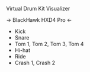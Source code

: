Virtual Drum Kit Visualizer

-> BlackHawk HXD4 Pro <-
* Kick
* Snare
* Tom 1, Tom 2, Tom 3, Tom 4
* Hi-hat
* Ride
* Crash 1, Crash 2
